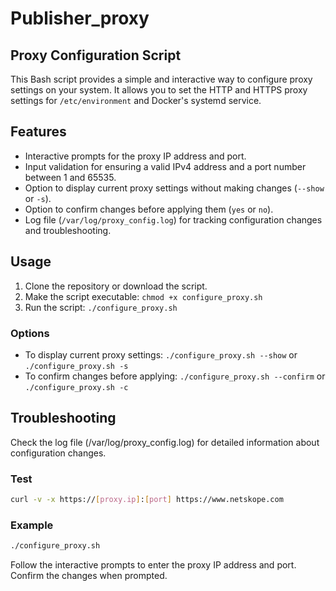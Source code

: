 # Publisher_proxy

## Proxy Configuration Script

This Bash script provides a simple and interactive way to configure proxy settings on your system. It allows you to set the HTTP and HTTPS proxy settings for `/etc/environment` and Docker's systemd service.

## Features

- Interactive prompts for the proxy IP address and port.
- Input validation for ensuring a valid IPv4 address and a port number between 1 and 65535.
- Option to display current proxy settings without making changes (`--show` or `-s`).
- Option to confirm changes before applying them (`yes` or `no`).
- Log file (`/var/log/proxy_config.log`) for tracking configuration changes and troubleshooting.

## Usage

1. Clone the repository or download the script.
2. Make the script executable: `chmod +x configure_proxy.sh`
3. Run the script: `./configure_proxy.sh`

### Options

- To display current proxy settings: `./configure_proxy.sh --show` or `./configure_proxy.sh -s`
- To confirm changes before applying: `./configure_proxy.sh --confirm` or `./configure_proxy.sh -c`

## Troubleshooting

Check the log file (/var/log/proxy_config.log) for detailed information about configuration changes.

### Test
```bash
curl -v -x https://[proxy.ip]:[port] https://www.netskope.com
```
### Example

```bash
./configure_proxy.sh

```

Follow the interactive prompts to enter the proxy IP address and port. Confirm the changes when prompted.

